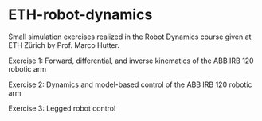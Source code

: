 # ETH-robot-dynamics

Small simulation exercises realized in the Robot Dynamics course given at ETH Zürich by Prof. Marco Hutter.

Exercise 1: Forward, differential, and inverse kinematics of the ABB IRB 120 robotic arm

Exercise 2: Dynamics and model-based control of the ABB IRB 120 robotic arm

Exercise 3: Legged robot control 
